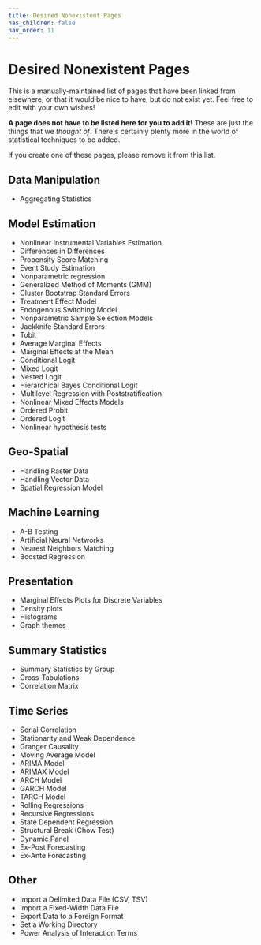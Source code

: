 ```yaml
---
title: Desired Nonexistent Pages
has_children: false
nav_order: 11
---
```


# Desired Nonexistent Pages

This is a manually-maintained list of pages that have been linked from elsewhere, or that it would be nice to have, but do not exist yet. Feel free to edit with your own wishes!

**A page does not have to be listed here for you to add it!** These are just the things that we *thought of*. There's certainly plenty more in the world of statistical techniques to be added.

If you create one of these pages, please remove it from this list.

## Data Manipulation

* Aggregating Statistics

## Model Estimation

* Nonlinear Instrumental Variables Estimation
* Differences in Differences
* Propensity Score Matching
* Event Study Estimation
* Nonparametric regression
* Generalized Method of Moments (GMM)
* Cluster Bootstrap Standard Errors
* Treatment Effect Model
* Endogenous Switching Model
* Nonparametric Sample Selection Models
* Jackknife Standard Errors
* Tobit
* Average Marginal Effects
* Marginal Effects at the Mean
* Conditional Logit
* Mixed Logit
* Nested Logit
* Hierarchical Bayes Conditional Logit
* Multilevel Regression with Poststratification
* Nonlinear Mixed Effects Models
* Ordered Probit
* Ordered Logit
* Nonlinear hypothesis tests

## Geo-Spatial

* Handling Raster Data
* Handling Vector Data
* Spatial Regression Model


## Machine Learning 

* A-B Testing
* Artificial Neural Networks
* Nearest Neighbors Matching
* Boosted Regression

## Presentation

* Marginal Effects Plots for Discrete Variables
* Density plots
* Histograms
* Graph themes

## Summary Statistics

* Summary Statistics by Group
* Cross-Tabulations
* Correlation Matrix

## Time Series

* Serial Correlation
* Stationarity and Weak Dependence
* Granger Causality
* Moving Average Model
* ARIMA Model 
* ARIMAX Model
* ARCH Model
* GARCH Model
* TARCH Model
* Rolling Regressions
* Recursive Regressions
* State Dependent Regression
* Structural Break (Chow Test)
* Dynamic Panel
* Ex-Post Forecasting
* Ex-Ante Forecasting

## Other

* Import a Delimited Data File (CSV, TSV)
* Import a Fixed-Width Data File
* Export Data to a Foreign Format
* Set a Working Directory
* Power Analysis of Interaction Terms

